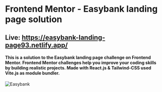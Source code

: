 # Frontend Mentor - Easybank landing page solution

## Live: https://easybank-landing-page93.netlify.app/

#### This is a solution to the Easybank landing page challenge on Frontend Mentor. Frontend Mentor challenges help you improve your coding skills by building realistic projects. Made with React.js & Tailwind-CSS used Vite.js as module bundler.

![Easybank](https://user-images.githubusercontent.com/110178135/208325342-5ab5f9d0-b79b-43ff-8881-2f0ef146a04a.png)
